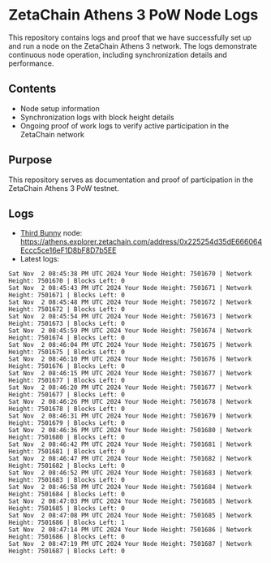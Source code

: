 # ZetaChain Athens 3 PoW Node Logs
This repository contains logs and proof that we have successfully set up and run a node on the ZetaChain Athens 3 network. The logs demonstrate continuous node operation, including synchronization details and performance.

## Contents
- Node setup information
- Synchronization logs with block height details
- Ongoing proof of work logs to verify active participation in the ZetaChain network

## Purpose
This repository serves as documentation and proof of participation in the ZetaChain Athens 3 PoW testnet.

## Logs

- [Third Bunny](https://thirdbunny.xyz/) node: https://athens.explorer.zetachain.com/address/0x225254d35dE666064Eccc5ce16eF1D8bF8D7b5EE
- Latest logs:
```
Sat Nov  2 08:45:38 PM UTC 2024 Your Node Height: 7501670 | Network Height: 7501670 | Blocks Left: 0
Sat Nov  2 08:45:43 PM UTC 2024 Your Node Height: 7501671 | Network Height: 7501671 | Blocks Left: 0
Sat Nov  2 08:45:48 PM UTC 2024 Your Node Height: 7501672 | Network Height: 7501672 | Blocks Left: 0
Sat Nov  2 08:45:54 PM UTC 2024 Your Node Height: 7501673 | Network Height: 7501673 | Blocks Left: 0
Sat Nov  2 08:45:59 PM UTC 2024 Your Node Height: 7501674 | Network Height: 7501674 | Blocks Left: 0
Sat Nov  2 08:46:04 PM UTC 2024 Your Node Height: 7501675 | Network Height: 7501675 | Blocks Left: 0
Sat Nov  2 08:46:10 PM UTC 2024 Your Node Height: 7501676 | Network Height: 7501676 | Blocks Left: 0
Sat Nov  2 08:46:15 PM UTC 2024 Your Node Height: 7501677 | Network Height: 7501677 | Blocks Left: 0
Sat Nov  2 08:46:20 PM UTC 2024 Your Node Height: 7501677 | Network Height: 7501677 | Blocks Left: 0
Sat Nov  2 08:46:26 PM UTC 2024 Your Node Height: 7501678 | Network Height: 7501678 | Blocks Left: 0
Sat Nov  2 08:46:31 PM UTC 2024 Your Node Height: 7501679 | Network Height: 7501679 | Blocks Left: 0
Sat Nov  2 08:46:36 PM UTC 2024 Your Node Height: 7501680 | Network Height: 7501680 | Blocks Left: 0
Sat Nov  2 08:46:42 PM UTC 2024 Your Node Height: 7501681 | Network Height: 7501681 | Blocks Left: 0
Sat Nov  2 08:46:47 PM UTC 2024 Your Node Height: 7501682 | Network Height: 7501682 | Blocks Left: 0
Sat Nov  2 08:46:52 PM UTC 2024 Your Node Height: 7501683 | Network Height: 7501683 | Blocks Left: 0
Sat Nov  2 08:46:58 PM UTC 2024 Your Node Height: 7501684 | Network Height: 7501684 | Blocks Left: 0
Sat Nov  2 08:47:03 PM UTC 2024 Your Node Height: 7501685 | Network Height: 7501685 | Blocks Left: 0
Sat Nov  2 08:47:08 PM UTC 2024 Your Node Height: 7501685 | Network Height: 7501686 | Blocks Left: 1
Sat Nov  2 08:47:14 PM UTC 2024 Your Node Height: 7501686 | Network Height: 7501686 | Blocks Left: 0
Sat Nov  2 08:47:19 PM UTC 2024 Your Node Height: 7501687 | Network Height: 7501687 | Blocks Left: 0
```
